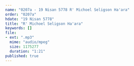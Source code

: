 ```yaml
---
name: "0207a - 19 Nisan 5778 R' Michoel Seligson Ha'ara"
order: "0207a"
hdate: "19 Nisan 5778"
title: "R' Michoel Seligson Ha'ara"
keywords: []
file:
- ext: ".mp3"
  mime: "audio/mpeg"
  size: 1175277
  duration: "1:21"
published: true
---
```


